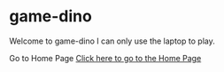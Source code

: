 # game-dino
Welcome to game-dino
I can only use the laptop to play.

Go to Home Page
[Click here to go to the Home Page](dino.html)
